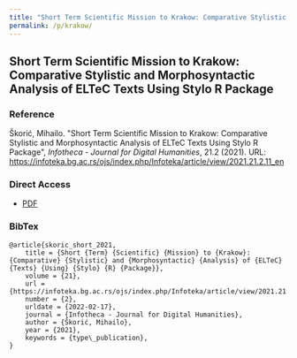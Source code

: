 ```yaml
---
title: "Short Term Scientific Mission to Krakow: Comparative Stylistic and Morphosyntactic Analysis of ELTeC Texts Using Stylo R Package"
permalink: /p/krakow/
---
```


<meta name="citation_title" content="Short Term Scientific Mission to Krakow: Comparative Stylistic and Morphosyntactic Analysis of ELTeC Texts Using Stylo R Package">
<meta name="citation_author" content="Mihailo Škorić">
<meta name="citation_publication_date" content="2021">
<meta name="citation_journal_name" content="Infotheca - Journal for Digital Humanities">
<meta name="citattion_journal_issue" content="21.2">

## Short Term Scientific Mission to Krakow: Comparative Stylistic and Morphosyntactic Analysis of ELTeC Texts Using Stylo R Package

### Reference

Škorić, Mihailo. "Short Term Scientific Mission to Krakow: Comparative Stylistic and Morphosyntactic Analysis of ELTeC Texts Using Stylo R Package", _Infotheca - Journal for Digital Humanities_, 21.2 (2021). URL: https://infoteka.bg.ac.rs/ojs/index.php/Infoteka/article/view/2021.21.2.11_en

### Direct Access

- [PDF](https://github.com/distantreading/compendium/blob/main/f/krakow.pdf)

### BibTex

```
@article{skoric_short_2021,
	title = {Short {Term} {Scientific} {Mission} to {Krakow}: {Comparative} {Stylistic} and {Morphosyntactic} {Analysis} of {ELTeC} {Texts} {Using} {Stylo} {R} {Package}},
	volume = {21},
	url = {https://infoteka.bg.ac.rs/ojs/index.php/Infoteka/article/view/2021.21.2.11_en},
	number = {2},
	urldate = {2022-02-17},
	journal = {Infotheca - Journal for Digital Humanities},
	author = {Škorić, Mihailo},
	year = {2021},
	keywords = {type\_publication},
}

```

<span class='Z3988' title='url_ver=Z39.88-2004&amp;ctx_ver=Z39.88-2004&amp;rfr_id=info%3Asid%2Fzotero.org%3A2&amp;rft_val_fmt=info%3Aofi%2Ffmt%3Akev%3Amtx%3Ajournal&amp;rft.genre=article&amp;rft.atitle=Short%20Term%20Scientific%20Mission%20to%20Krakow%3A%20Comparative%20Stylistic%20and%20Morphosyntactic%20Analysis%20of%20ELTeC%20Texts%20Using%20Stylo%20R%20Package&amp;rft.jtitle=Infotheca%20-%20Journal%20for%20Digital%20Humanities&amp;rft.volume=21&amp;rft.issue=2&amp;rft.aufirst=Mihailo&amp;rft.aulast=%C5%A0kori%C4%87&amp;rft.au=Mihailo%20%C5%A0kori%C4%87&amp;rft.date=2021'></span>
